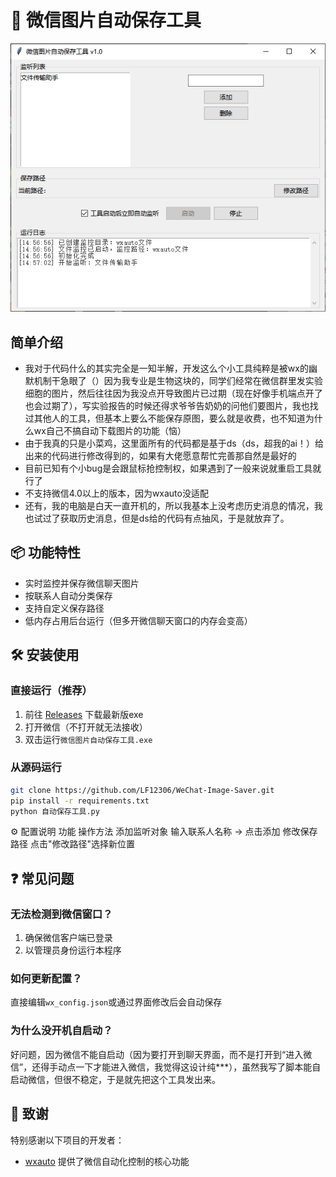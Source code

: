 # 🚀 微信图片自动保存工具

![软件截图](assets/screenshot.png) <!-- -->

## 简单介绍
- 我对于代码什么的其实完全是一知半解，开发这么个小工具纯粹是被wx的幽默机制干急眼了（）因为我专业是生物这块的，同学们经常在微信群里发实验细胞的图片，然后往往因为我没点开导致图片已过期（现在好像手机端点开了也会过期了），写实验报告的时候还得求爷爷告奶奶的问他们要图片，我也找过其他人的工具，但基本上要么不能保存原图，要么就是收费，也不知道为什么wx自己不搞自动下载图片的功能（恼）
- 由于我真的只是小菜鸡，这里面所有的代码都是基于ds（ds，超我的ai！）给出来的代码进行修改得到的，如果有大佬愿意帮忙完善那自然是最好的
- 目前已知有个小bug是会跟鼠标抢控制权，如果遇到了一般来说就重启工具就行了
- 不支持微信4.0以上的版本，因为wxauto没适配
- 还有，我的电脑是白天一直开机的，所以我基本上没考虑历史消息的情况，我也试过了获取历史消息，但是ds给的代码有点抽风，于是就放弃了。

## 📦 功能特性
- 实时监控并保存微信聊天图片
- 按联系人自动分类保存
- 支持自定义保存路径
- 低内存占用后台运行（但多开微信聊天窗口的内存会变高）

## 🛠️ 安装使用

### 直接运行（推荐）
1. 前往 [Releases](https://github.com/LF12306/WeChat-Image-Saver/releases) 下载最新版exe
2. 打开微信（不打开就无法接收）
3. 双击运行`微信图片自动保存工具.exe`

### 从源码运行
```bash
git clone https://github.com/LF12306/WeChat-Image-Saver.git
pip install -r requirements.txt
python 自动保存工具.py

```

⚙️ 配置说明
功能	         操作方法
添加监听对象	   输入联系人名称 → 点击添加
修改保存路径	   点击"修改路径"选择新位置

## ❓ 常见问题
### 无法检测到微信窗口？
1. 确保微信客户端已登录
2. 以管理员身份运行本程序

### 如何更新配置？
直接编辑`wx_config.json`或通过界面修改后会自动保存

### 为什么没开机自启动？
好问题，因为微信不能自启动（因为要打开到聊天界面，而不是打开到“进入微信”，还得手动点一下才能进入微信，我觉得这设计纯***），虽然我写了脚本能自启动微信，但很不稳定，于是就先把这个工具发出来。



## 🙏 致谢

特别感谢以下项目的开发者：
- [wxauto](https://github.com/cluic/wxauto) 提供了微信自动化控制的核心功能
